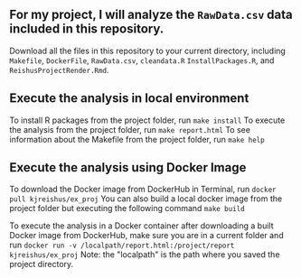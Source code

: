 ## For my project, I will analyze the `RawData.csv` data included in this repository. 

Download all the files in this repository to your current directory, including `Makefile`, `DockerFile`, `RawData.csv`, `cleandata.R` `InstallPackages.R`, and `ReishusProjectRender.Rmd`. 

## Execute the analysis in local environment
To install R packages from the project folder, run
```make install```
To execute the analysis from the project folder, run 
```make report.html```
To see information about the Makefile from the project folder, run
```make help```

## Execute the analysis using Docker Image
To download the Docker image from DockerHub in Terminal, run 
```docker pull kjreishus/ex_proj```
You can also build a local docker image from the project folder but executing the following command
```make build```

To execute the analysis in a Docker container after downloading a built Docker image from DockerHub, make sure you are in a current folder and run
```docker run -v /localpath/report.html:/project/report kjreishus/ex_proj```
Note: the "localpath" is the path where you saved the project directory.
